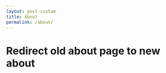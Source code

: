 ```yaml
---
layout: post-custom
title: About
permalink: /about/
---
```


<meta http-equiv="refresh" content="0; url=http://archondigital.com/#about">
<link rel="canonical" href="http://archondigital.com/#about" />

# Redirect old about page to new about